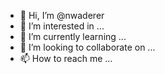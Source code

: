 - 👋 Hi, I’m @nwaderer
- 👀 I’m interested in ...
- 🌱 I’m currently learning ...
- 💞️ I’m looking to collaborate on ...
- 📫 How to reach me ...

<!---
nwaderer/nwaderer is a ✨ special ✨ repository because its `README.md` (this file) appears on your GitHub profile.
You can click the Preview link to take a look at your changes.
--->
